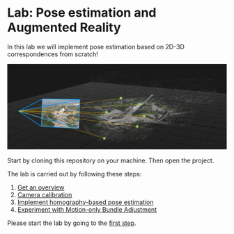 # Lab: Pose estimation and Augmented Reality
In this lab we will implement pose estimation based on 2D-3D correspondences from scratch!

![Illustration of pose estimation from 3D-2D correspondences](lab-guide/img/pose_estimation.png)

Start by cloning this repository on your machine.
Then open the project.

The lab is carried out by following these steps:
1. [Get an overview](lab-guide/1-get-an-overview.md)
2. [Camera calibration](lab-guide/2-camera-calibration.md)
3. [Implement homography-based pose estimation](lab-guide/3-implement-homography-based-pose-estimation.md)
4. [Experiment with Motion-only Bundle Adjustment](lab-guide/4-experiment-with-motion-only-bundle-adjustment.md)

Please start the lab by going to the [first step](lab-guide/1-get-an-overview.md).

